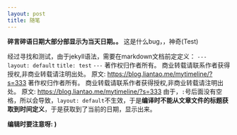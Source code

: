 ```yaml
---
layout: post
title: 随笔
---
```

**碎言碎语日期大部分部显示为当天日期。。**
这是什么bug，，神奇(Test)

经过寻找和测试，由于jekyll语法，需要在markdown文档前定定义：
`---`
`layout: default`
`title: test`
`---`
著作权归作者所有。
商业转载请联系作者获得授权,非商业转载请注明出处。
原文: https://blog.liantao.me/mytimeline/?s=333
著作权归作者所有。
商业转载请联系作者获得授权,非商业转载请注明出处。
原文: https://blog.liantao.me/mytimeline/?s=333
由于，`:`号后面没有空格，所以会导致，`layout: default`不生效，于是**编译时不能从文章文件的标题获取到时间定义**，于是获取到了当前的日期，显示出来。

**编辑时要注意呀: )**

